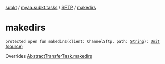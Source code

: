 [subkt](../../index.md) / [myaa.subkt.tasks](../index.md) / [SFTP](index.md) / [makedirs](./makedirs.md)

# makedirs

`protected open fun makedirs(client: ChannelSftp, path: `[`String`](https://kotlinlang.org/api/latest/jvm/stdlib/kotlin/-string/index.html)`): `[`Unit`](https://kotlinlang.org/api/latest/jvm/stdlib/kotlin/-unit/index.html) [(source)](https://github.com/Myaamori/SubKt/blob/0.1.10/src/main/kotlin/myaa/subkt/tasks/tasks.kt#L1996)

Overrides [AbstractTransferTask.makedirs](../-abstract-transfer-task/makedirs.md)

